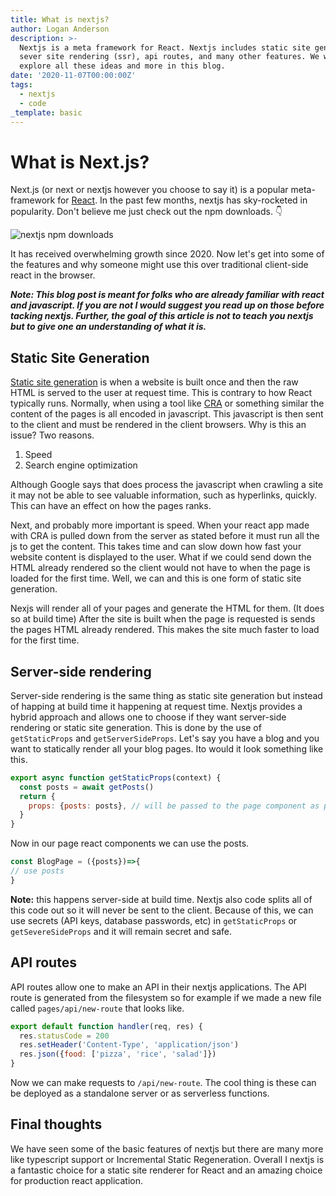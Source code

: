 ```yaml
---
title: What is nextjs?
author: Logan Anderson
description: >-
  Nextjs is a meta framework for React. Nextjs includes static site generation,
  sever site rendering (ssr), api routes, and many other features. We will
  explore all these ideas and more in this blog.  
date: '2020-11-07T00:00:00Z'
tags:
  - nextjs
  - code
_template: basic
---
```

# What is Next.js?

Next.js (or next or nextjs however you choose to say it) is a popular meta-framework for [React](https://reactjs.org/ "React "). In the past few months, nextjs has sky-rocketed in popularity. Don't believe me just check out the npm downloads.  👇

![nextjs npm downloads](https://i.imgur.com/YkIYzgy.png "Next cpm downloads")

It has received overwhelming growth since 2020.  Now let's get into some of the features and why someone might use this over traditional client-side react in the browser.

_**Note: This blog post is meant for folks who are already familiar with react and javascript. If you are not I would suggest you read up on those before tacking nextjs. Further, the goal of this article is not to teach you nextjs but to give one an understanding of what it is.**_

## Static Site Generation

[Static site generation](https://wsvincent.com/what-is-a-static-site-generator/#:\~:text=Static%20Site%20Generators%20are%20a,into%20static%20files%20for%20deployment.) is when a website is built once and then the raw HTML is served to the user at request time. This is contrary to how React typically runs. Normally, when using a tool like [CRA](https://reactjs.org/docs/create-a-new-react-app.html) or something similar the content of the pages is all encoded in javascript. This javascript is then sent to the client and must be rendered in the client browsers. Why is this an issue? Two reasons.

1. Speed
2. Search engine optimization

Although Google says that does process the javascript when crawling a site it may not be able to see valuable information, such as hyperlinks, quickly. This can have an effect on how the pages ranks.

Next, and probably more important is speed. When your react app made with CRA is pulled down from the server as stated before it must run all the js to get the content. This takes time and can slow down how fast your website content is displayed to the user. What if we could send down the HTML already rendered so the client would not have to when the page is loaded for the first time. Well, we can and this is one form of static site generation.

Nexjs will render all of your pages and generate the HTML for them. (It does so at build time) After the site is built when the page is requested is sends the pages HTML already rendered. This makes the site much faster to load for the first time.

## Server-side rendering

Server-side rendering is the same thing as static site generation but instead of happing at build time it happening at request time. Nextjs provides a hybrid approach and allows one to choose if they want server-side rendering or static site generation. This is done by the use of `getStaticProps` and `getServerSideProps`. Let's say you have a blog and you want to statically render all your blog pages. Ito would it look something like this.

```js
export async function getStaticProps(context) {
  const posts = await getPosts()
  return {
    props: {posts: posts}, // will be passed to the page component as props
  }
}
```

Now in our page react components we can use the posts.

```js
const BlogPage = ({posts})=>{
// use posts
}
```

**Note:** this happens server-side at build time. Nextjs also code splits all of this code out so it will never be sent to the client. Because of this, we can use secrets (API keys, database passwords, etc) in `getStaticProps` or `getSevereSideProps` and it will remain secret and safe.

## API routes

API routes allow one to make an API in their nextjs applications. The API route is generated from the filesystem so for example if we made a new file called `pages/api/new-route` that looks like.

```js
export default function handler(req, res) {
  res.statusCode = 200
  res.setHeader('Content-Type', 'application/json')
  res.json({food: ['pizza', 'rice', 'salad']})
}
```

Now we can make requests to `/api/new-route`. The cool thing is these can be deployed as a standalone server or as serverless functions.

## Final thoughts

We have seen some of the basic features of nextjs but there are many more like typescript support or Incremental Static Regeneration. Overall I nextjs is a fantastic choice for a static site renderer for React and an amazing choice for production react application.